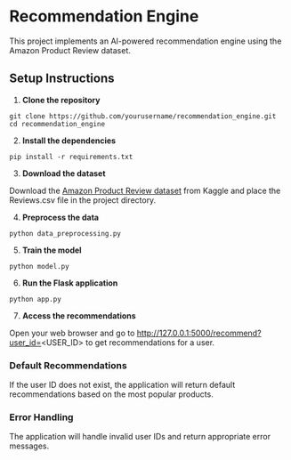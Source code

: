 # Recommendation Engine

This project implements an AI-powered recommendation engine using the Amazon Product Review dataset.

## Setup Instructions

1. **Clone the repository**

```shell
git clone https://github.com/yourusername/recommendation_engine.git
cd recommendation_engine
```
   
2. **Install the dependencies**

```shell
pip install -r requirements.txt
```

3. **Download the dataset**

Download the [Amazon Product Review dataset](https://www.kaggle.com/datasets/snap/amazon-fine-food-reviews) from Kaggle and place the Reviews.csv file in the project directory.

4. **Preprocess the data**


```shell
python data_preprocessing.py
```

5. **Train the model**

```shell
python model.py
```


6. **Run the Flask application**

```shell
python app.py
```

7. **Access the recommendations**

Open your web browser and go to http://127.0.0.1:5000/recommend?user_id=<USER_ID> to get recommendations for a user.

### Default Recommendations
If the user ID does not exist, the application will return default recommendations based on the most popular products.

### Error Handling
The application will handle invalid user IDs and return appropriate error messages.